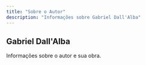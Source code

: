 ```yaml
---
title: "Sobre o Autor"
description: "Informações sobre Gabriel Dall'Alba"
---
```


## Gabriel Dall'Alba

Informações sobre o autor e sua obra.